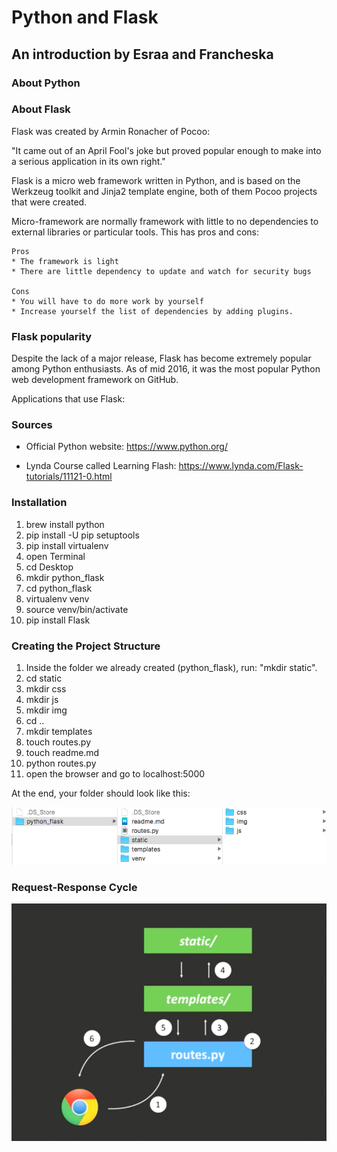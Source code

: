 # Python and Flask

## An introduction by Esraa and Francheska

### About Python

### About Flask

Flask was created by Armin Ronacher of Pocoo:

"It came out of an April Fool's joke but proved popular enough to make into a serious application in its own right."

Flask is a micro web framework written in Python, and is based on the Werkzeug toolkit and Jinja2 template engine, both of them Pocoo projects that were created.

Micro-framework are normally framework with little to no dependencies to external libraries or particular tools. This has pros and cons:

	Pros
	* The framework is light
	* There are little dependency to update and watch for security bugs

	Cons 
	* You will have to do more work by yourself
	* Increase yourself the list of dependencies by adding plugins. 

### Flask popularity

Despite the lack of a major release, Flask has become extremely popular among Python enthusiasts. As of mid 2016, it was the most popular Python web development framework on GitHub.

Applications that use Flask:

### Sources

* Official Python website: https://www.python.org/

* Lynda Course called Learning Flash: https://www.lynda.com/Flask-tutorials/11121-0.html

### Installation

1. brew install python
2. pip install -U pip setuptools
3. pip install virtualenv
3. open Terminal
4. cd Desktop
5. mkdir python_flask
6. cd python_flask
7. virtualenv venv
8. source venv/bin/activate
9. pip install Flask

### Creating the Project Structure

1. Inside the folder we already created (python_flask), run: "mkdir static".
2. cd static
3. mkdir css
4. mkdir js
5. mkdir img
6. cd ..
7. mkdir templates
8. touch routes.py
9. touch readme.md
10. python routes.py
11. open the browser and go to localhost:5000

At the end, your folder should look like this:

![Folder Structure](./images/folderstructure.png)

### Request-Response Cycle

![Request-Response Cycle](./images/reqrescycle.png)